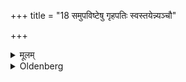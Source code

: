 +++
title = "18 समुपविष्टेषु गृहपतिः स्वस्तयेन्न्यञ्चौ"

+++

<details><summary>मूलम्</summary>

समुपविष्टेषु गृहपतिः स्वस्तयेन्न्यञ्चौ पाणी प्रतिष्ठाप्य स्योना पृथिवि नो भवेत्येतामृचं जपति १८
</details>

<details><summary>Oldenberg</summary>

18. When they are seated, the householder touches the layer (of grass) with his two hands turned downwards, and murmurs the verse, 'Be soft to us, O Earth' (ibid. 4).
</details>
